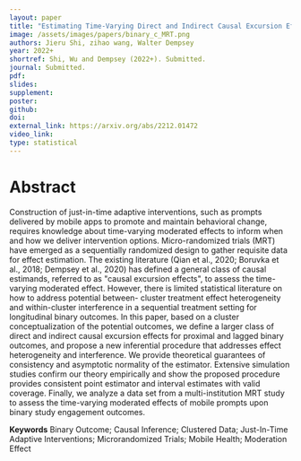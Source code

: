 ```yaml
---
layout: paper
title: "Estimating Time-Varying Direct and Indirect Causal Excursion Effects with Longitudinal Binary Outcomes"
image: /assets/images/papers/binary_c_MRT.png
authors: Jieru Shi, zihao wang, Walter Dempsey
year: 2022+
shortref: Shi, Wu and Dempsey (2022+). Submitted.
journal: Submitted.
pdf: 
slides: 
supplement:   
poster: 
github: 
doi: 
external_link: https://arxiv.org/abs/2212.01472
video_link: 
type: statistical
---
```


# Abstract

Construction of just-in-time adaptive interventions, such as prompts delivered by mobile apps to promote and maintain behavioral change, requires knowledge about time-varying moderated effects to inform when and how we deliver intervention options. Micro-randomized trials (MRT) have emerged as a sequentially randomized design to gather requisite data for effect estimation. The existing literature (Qian et al., 2020; Boruvka et al., 2018; Dempsey et al., 2020) has defined a general class of causal estimands, referred to as "causal excursion effects", to assess the time-varying moderated effect. However, there is limited statistical literature on how to address potential between- cluster treatment effect heterogeneity and within-cluster interference in a sequential treatment setting for longitudinal binary outcomes. In this paper, based on a cluster conceptualization of the potential outcomes, we define a larger class of direct and indirect causal excursion effects for proximal and lagged binary outcomes, and propose a new inferential procedure that addresses effect heterogeneity and interference. We provide theoretical guarantees of consistency and asymptotic normality of the estimator. Extensive simulation studies confirm our theory empirically and show the proposed procedure provides consistent point estimator and interval estimates with valid coverage. Finally, we analyze a data set from a multi-institution MRT study to assess the time-varying moderated effects of mobile prompts upon binary study engagement outcomes.

**Keywords** Binary Outcome; Causal Inference; Clustered Data; Just-In-Time Adaptive Interventions; Microrandomized Trials; Mobile Health; Moderation Effect